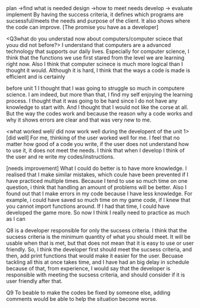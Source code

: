 <Q1 design process>
plan →find what is needed
design →how to meet needs
develop → 
evaluate
implement

<Q2 why do we have the success criteria>
By having the success criteria, it defines which programs are sucsessful/meets the needs and purpose of the client.
It also shows where the code can improve.
[The promise you have as a developer]

<Q3what do you understad now about computers/computer sciece that youu did not before?>
I understand that computers are a advanced technology that supports our daily lives. Especially for computer science, I think that the functions we use first stared from the level we are learning right now. Also I think that computer scinece is much more logical than I thought it would. Although it is hard, I think that the ways a code is made is efficient and is certainly 

<Q4 what o you understand now about yourself that you did not before unit1>
before unit 1 I thought that I was going to struggle so much in computere science. I am indeed, but more than that, I find my self enjoying the learning process. I thought that it was going to be hard since I do not have any knowledge to start with. And I thought that I would not like the corse at all. But the way the codes work and because the reason why a code works and why it shows errors are clear and that was very new to me.
  
<what worked well/ did now work well during the developent of the unit 1>
  [did well]
For me, thinking of the user worked well for me. I feel that no matter how good of a code you write, if the user does not understand how to use it, it does not meet the needs. I think that when I develop I think of the user and re write my codes/instructions.
 
[needs improvement]
What I could do better is to have more knowledge. I realised that I make similar mistakes, which coule have been prevented if I have practiced multiple times. Because I tend to use so much time on one question, i think that handling an amount of problems will be better.
 Also I found out that I make errors in my code because I have less knowledge. For example, i could have saved so much time on my game code, if I knew that you cannot import functions around. If I had that time, I could have developed the game more. So now I think I really need to practice as much as I can
  
Q8 is a developer responsible for only the sucsess criteria.
  I think that the sucsess criteria is the minimum quantity of what you should meet. It will be usable when that is met, but that does not mean that it is easy to use or user friendly. So, I think the developer first should meet the sucsess criteria, and then, add print functions that would make it easier for the user. Becuase tackling all this at once takes time, and I have had an big delay in schedule because of that, from experience, I would say that the developer is responsible with meeting the sucsess criteria, and should consider if it is user friendly after that.
  
Q9
To beable to make the codes be fixed by someone else, adding comments would be able to help the situation become worse.
